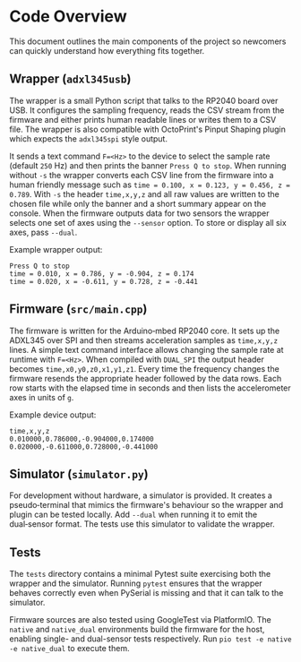 # Code Overview

This document outlines the main components of the project so newcomers can quickly understand how everything fits together.

## Wrapper (`adxl345usb`)

The wrapper is a small Python script that talks to the RP2040 board over USB. It
configures the sampling frequency, reads the CSV stream from the firmware and
either prints human readable lines or writes them to a CSV file. The wrapper is
also compatible with OctoPrint's Pinput Shaping plugin which expects the
`adxl345spi` style output.

It sends a text command `F=<Hz>` to the device to select the sample rate
(default `250` Hz) and then prints the banner `Press Q to stop`. When running
without `-s` the wrapper converts each CSV line from the firmware into a human
friendly message such as `time = 0.100, x = 0.123, y = 0.456, z = 0.789`.
With `-s` the header `time,x,y,z` and all raw values are written to the chosen
file while only the banner and a short summary appear on the console. When the
firmware outputs data for two sensors the wrapper selects one set of axes using
the `--sensor` option. To store or display all six axes, pass `--dual`.

Example wrapper output:

```text
Press Q to stop
time = 0.010, x = 0.786, y = -0.904, z = 0.174
time = 0.020, x = -0.611, y = 0.728, z = -0.441
```

## Firmware (`src/main.cpp`)

The firmware is written for the Arduino‑mbed RP2040 core. It sets up the ADXL345 over SPI and then streams acceleration samples as `time,x,y,z` lines. A simple text command interface allows changing the sample rate at runtime with `F=<Hz>`. When compiled with `DUAL_SPI` the output header becomes `time,x0,y0,z0,x1,y1,z1`.
Every time the frequency changes the firmware resends the appropriate header
followed by the data rows. Each row starts with the elapsed time in seconds and
then lists the accelerometer axes in units of `g`.

Example device output:

```text
time,x,y,z
0.010000,0.786000,-0.904000,0.174000
0.020000,-0.611000,0.728000,-0.441000
```

## Simulator (`simulator.py`)

For development without hardware, a simulator is provided. It creates a pseudo‑terminal that mimics the firmware's behaviour so the wrapper and plugin can be tested locally. Add `--dual` when running it to emit the dual‑sensor format. The tests use this simulator to validate the wrapper.

## Tests

The `tests` directory contains a minimal Pytest suite exercising both the wrapper and the simulator. Running `pytest` ensures that the wrapper behaves correctly even when PySerial is missing and that it can talk to the simulator.

Firmware sources are also tested using GoogleTest via PlatformIO. The `native` and `native_dual` environments build the firmware for the host, enabling single- and dual-sensor tests respectively. Run `pio test -e native -e native_dual` to execute them.
